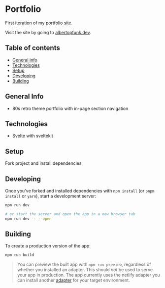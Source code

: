 # Portfolio

First iteration of my portfolio site.

Visit the site by going to [albertopfunk.dev](https://albertopfunk.dev).

## Table of contents
* [General info](#general-info)
* [Technologies](#technologies)
* [Setup](#setup)
* [Developing](#developing)
* [Building](#building)

## General Info

* 80s retro theme portfolio with in-page section navigation

## Technologies

* Svelte with sveltekit

## Setup

Fork project and install dependencies

## Developing

Once you've forked and installed dependencies with `npm install` (or `pnpm install` or `yarn`), start a development server:

```bash
npm run dev

# or start the server and open the app in a new browser tab
npm run dev -- --open
```

## Building

To create a production version of the app:

```bash
npm run build
```

> You can preview the built app with `npm run preview`, regardless of whether you installed an adapter. This should _not_ be used to serve your app in production.
> The app currently uses the netlify adapter
> you can install another [adapter](https://kit.svelte.dev/docs#adapters) for your target environment.
